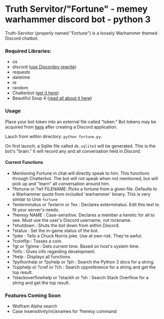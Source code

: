 # Truth Servitor/"Fortune" - memey warhammer discord bot - python 3

Truth-Servitor (properly named "Fortune") is a loosely Warhammer themed Discord chatbot.

### **Required Libraries:**
* os
* discord ([use Discordpy rewrite](https://github.com/Rapptz/discord.py/tree/rewrite))
* requests
* datetime
* re
* random
* Chatterbot ([get it here](https://github.com/gunthercox/ChatterBot))
* Beautiful Soup 4 ([read all about it here](https://www.crummy.com/software/BeautifulSoup/bs4/doc/))

### Usage

Place your bot token into an external file called "token."
Bot tokens may be acquired from [here](https://discordapp.com/developers/applications/me) after creating a Discord application.

Lauch from within directory: `python fortune.py`.

On first launch, a Sqlite file called `db.sqlite3` will be generated. This is the bot's "brain." It will record any and all conversation held in Discord.

#### Current Functions

* Mentioning Fortune in chat will directly speak to him. This functions through Chatterbot. The bot will not speak when not mentioned, but will pick up and "learn" all conversation around him.
* ?fortune or ?wf FILENAME: Picks a fortune from a given file. Defaults to a Warhammer quote from included 'warhammer' binary. This is very similar to Unix `fortune`
* ?exterminatus or ?exterm or ?ex : Declares exterminatus. Edit this text to fit your server's needs.
* ?heresy NAME : Case-sensitive. Declares a member a heretic for all to see. Must use the user's Discord username, not nickname.
* ?shutdown : Shuts the bot down from within Discord.
* ?status <string> : Set the in-game status of the bot.
* ?joke : Tells a Chuck Norris joke. Use at own risk. They're awful.
* ?coinflip : Tosses a coin.
* ?gt or ?gtime : Gets current time. Based on host's system time.
* ?info : Gives info regarding development.
* ?help : Displays all functions.
* ?pythonhelp or ?pyhelp or ?ph : Search the Python 3 docs for a string.
* ?cpphelp or ?cref or ?ch : Search cppreference for a string and get the top result.
* ?stackoverflowhelp or ?stackh or ?sh : Search Stack Overflow for a string and get the top result.

### Features Coming Soon
* Wolfram Alpha search
* Case insensitivity/nicknames for ?heresy command
